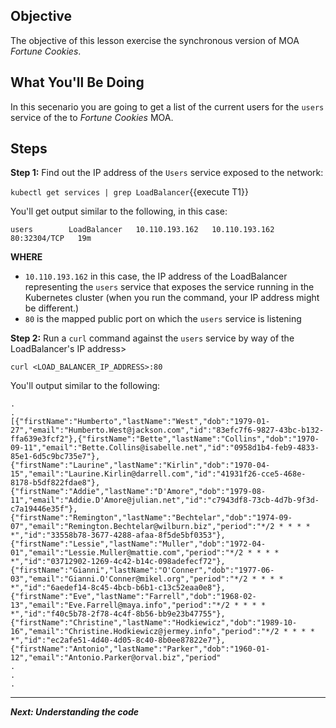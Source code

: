 ## Objective
The objective of this lesson exercise the synchronous version of MOA *Fortune Cookies*.

## What You'll Be Doing

In this secenario you are going to get a list of the current users for the `users` service of the to *Fortune Cookies* MOA.

## Steps

**Step 1:** Find out the IP address of the `Users` service exposed to the network:

`kubectl get services | grep LoadBalancer`{{execute T1}}

You'll get output similar to the following, in this case:

```
users        LoadBalancer   10.110.193.162   10.110.193.162   80:32304/TCP   19m

```
**WHERE**

* `10.110.193.162` in this case, the IP address of the LoadBalancer representing the `users` service that exposes the service running in the Kubernetes cluster (when you run the command, your IP address might be different.)
* `80` is the mapped public port on which the `users` service is listening

**Step 2:** Run a `curl` command against the `users` service by way of the LoadBalancer's IP address>

`curl <LOAD_BALANCER_IP_ADDRESS>:80`

You'll output similar to the following:

```
.
.
[{"firstName":"Humberto","lastName":"West","dob":"1979-01-27","email":"Humberto.West@jackson.com","id":"83efc7f6-9827-43bc-b132-ffa639e3fcf2"},{"firstName":"Bette","lastName":"Collins","dob":"1970-09-11","email":"Bette.Collins@isabelle.net","id":"0958d1b4-feb9-4833-85e1-6d5c9bc735e7"},{"firstName":"Laurine","lastName":"Kirlin","dob":"1970-04-15","email":"Laurine.Kirlin@darrell.com","id":"41931f26-cce5-468e-8178-b5df822fdae8"},{"firstName":"Addie","lastName":"D'Amore","dob":"1979-08-11","email":"Addie.D'Amore@julian.net","id":"c7943df8-73cb-4d7b-9f3d-c7a19446e35f"},{"firstName":"Remington","lastName":"Bechtelar","dob":"1974-09-07","email":"Remington.Bechtelar@wilburn.biz","period":"*/2 * * * * *","id":"33558b78-3677-4288-afaa-8f5de5bf0353"},{"firstName":"Lessie","lastName":"Muller","dob":"1972-04-01","email":"Lessie.Muller@mattie.com","period":"*/2 * * * * *","id":"03712902-1269-4c42-b14c-098adefecf72"},{"firstName":"Gianni","lastName":"O'Conner","dob":"1977-06-03","email":"Gianni.O'Conner@mikel.org","period":"*/2 * * * * *","id":"6aedef14-8c45-4bcb-b6b1-c13c52eaa0e8"},{"firstName":"Eve","lastName":"Farrell","dob":"1968-02-13","email":"Eve.Farrell@maya.info","period":"*/2 * * * * *","id":"f40c5b78-2f78-4c4f-8b56-bb9e23b47755"},{"firstName":"Christine","lastName":"Hodkiewicz","dob":"1989-10-16","email":"Christine.Hodkiewicz@jermey.info","period":"*/2 * * * * *","id":"ec2afe51-4d40-4d05-8c40-8b0ee87822e7"},{"firstName":"Antonio","lastName":"Parker","dob":"1960-01-12","email":"Antonio.Parker@orval.biz","period"
.
.
.
```





---

***Next: Understanding the code***